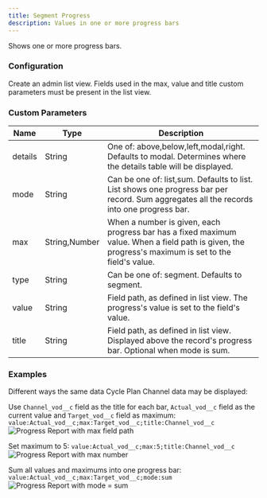 ```yaml
---
title: Segment Progress
description: Values in one or more progress bars
---
```


Shows one or more progress bars.

### Configuration

Create an admin list view. Fields used in the max, value and title custom parameters must be present in the list view.

### Custom Parameters

| Name                | Type  | Description |
|---------------------|-------|-------------|
| details             | String| One of: above,below,left,modal,right. Defaults to modal. Determines where the details table will be displayed. |
| mode                | String| Can be one of: list,sum. Defaults to list. List shows one progress bar per record. Sum aggregates all the records into one progress bar. | 
| max                 | String,Number| When a number is given, each progress bar has a fixed maximum value. When a field path is given, the progress's maximum is set to the field's value. | 
| type                | String| Can be one of: segment. Defaults to segment. | 
| value               | String| Field path, as defined in list view. The progress's value is set to the field's value. |
| title               | String| Field path, as defined in list view. Displayed above the record's progress bar. Optional when mode is sum. |

### Examples

Different ways the same data Cycle Plan Channel data may be displayed:

Use `Channel_vod__c` field as the title for each bar, `Actual_vod__c` field as the current value and `Target_vod__c` field as maximum: `value:Actual_vod__c;max:Target_vod__c;title:Channel_vod__c`
![Progress Report with max field path](/static/img/report-progress-max-field.png "Progress Report with max field path")

Set maximum to 5: `value:Actual_vod__c;max:5;title:Channel_vod__c`
![Progress Report with max number](/static/img/report-progress-max-number.png "Progress Report with max number")

Sum all values and maximums into one progress bar: `value:Actual_vod__c;max:Target_vod__c;mode:sum`
![Progress Report with mode = sum](/static/img/report-progress-mode-sum.png "Progress Report with mode = sum")
